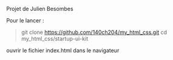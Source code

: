 Projet de Julien Besombes

Pour le lancer : 

>
> git clone https://github.com/140ch204/my_html_css.git
> cd my_html_css/startup-ui-kit
>

ouvrir le fichier index.html dans le navigateur